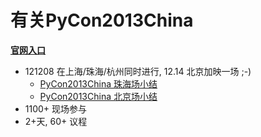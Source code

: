 # 有关PyCon2013China

**[官网入口](http://cn.pycon.org/2013)**

- 121208 在上海/珠海/杭州同时进行, 12.14 北京加映一场 ;-)
    - [PyCon2013China 珠海场小结](http://pychina.org/events/pycon2013china-zh.html)
    - [PyCon2013China 北京场小结](http://www.chinagdg.com/thread-3428-1-1.html)
- 1100+ 现场参与
- 2+天, 60+ 议程
